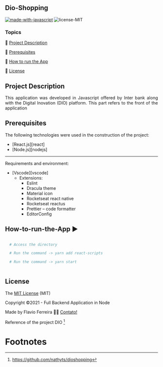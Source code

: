 ## Dio-Shopping

[![made-with-javascript](https://img.shields.io/badge/Made%20with-JavaScript-1f425f.svg)](https://www.javascript.com)
![license-MIT](https://img.shields.io/badge/license-MIT-green)

### Topics

:small_blue_diamond: [Project Description](#Project-Description)

:small_blue_diamond: [Prerequisites](#Prerequisites)

:small_blue_diamond: [How to run the App](#How-to-run-the-App)

:small_blue_diamond: [License](#License)



## Project Description

<p align="justify">
  This application was developed in Javascript offered by Inter bank along with the Digital Inovation (DIO) platform. This part refers to the front of the application 
</p>

## Prerequisites

The following technologies were used in the construction of the project:

- [React.js][react]
- [Node.js][nodejs]

---
Requirements and environment:

- [Vscode][vscode]
  - Extensions:
    - Eslint
    - Dracula theme
    - Material icon
    - Rocketseat react native
    - Rocketseat reactus
    - Prettier – code formatter
    - EditorConfig 
 
## How-to-run-the-App :arrow_forward:

```bash

  # Access the directory

  # Run the command -> yarn add react-scripts

  # Run the command -> yarn start
  
  ```
  
## License

The [MIT License]() (MIT)

Copyright :copyright:2021 - Full Backend Application in Node

Made by Flavio Ferreira 👋🏽 [Contato!](https://www.linkedin.com/in/flaviojaf21/)

Reference of the project DIO [^1]

Footnotes
=========

[^1]: https://github.com/nathyts/dioshopping
